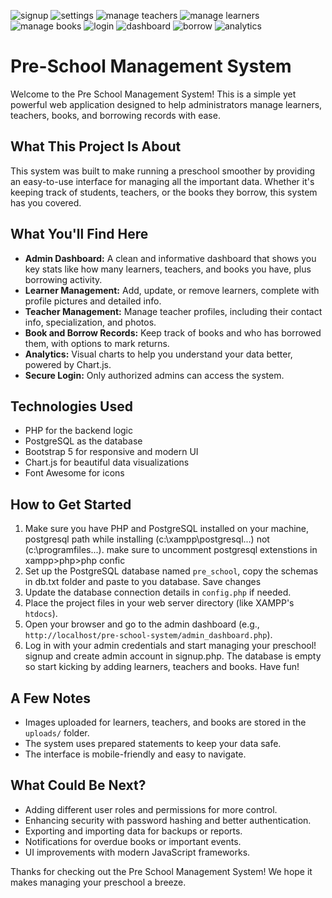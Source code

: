 ![signup](https://github.com/user-attachments/assets/87fd1775-f993-418b-a041-3f4f8e3ef0ad)
![settings](https://github.com/user-attachments/assets/4e4c9315-d5b5-4d1e-95d7-2785e2a4d7b6)
![manage teachers](https://github.com/user-attachments/assets/34da8022-3e40-460a-bfee-c1e30b4b9915)
![manage learners](https://github.com/user-attachments/assets/63dd9705-1faa-4a45-9725-f54bc2301548)
![manage books](https://github.com/user-attachments/assets/060561d4-4bf5-400a-ab02-394ab493168c)
![login](https://github.com/user-attachments/assets/40f7b78b-48c3-49e5-8a2b-9aa1bdb0b4bb)
![dashboard](https://github.com/user-attachments/assets/462c0ba2-a639-421b-8405-84418aa5c66c)
![borrow](https://github.com/user-attachments/assets/4f89e7ea-5330-4928-a644-df2d3ed47885)
![analytics](https://github.com/user-attachments/assets/1c98ef6d-a8bf-4a27-a0c0-79129a0c48b8)

# Pre-School Management System

Welcome to the Pre School Management System! This is a simple yet powerful web application designed to help administrators manage learners, teachers, books, and borrowing records with ease.

## What This Project Is About

This system was built to make running a preschool smoother by providing an easy-to-use interface for managing all the important data. Whether it's keeping track of students, teachers, or the books they borrow, this system has you covered.

## What You'll Find Here

- **Admin Dashboard:** A clean and informative dashboard that shows you key stats like how many learners, teachers, and books you have, plus borrowing activity.
- **Learner Management:** Add, update, or remove learners, complete with profile pictures and detailed info.
- **Teacher Management:** Manage teacher profiles, including their contact info, specialization, and photos.
- **Book and Borrow Records:** Keep track of books and who has borrowed them, with options to mark returns.
- **Analytics:** Visual charts to help you understand your data better, powered by Chart.js.
- **Secure Login:** Only authorized admins can access the system.

## Technologies Used

- PHP for the backend logic
- PostgreSQL as the database
- Bootstrap 5 for responsive and modern UI
- Chart.js for beautiful data visualizations
- Font Awesome for icons

## How to Get Started

1. Make sure you have PHP and PostgreSQL installed on your machine, postgresql path while installing (c:\xampp\postgresql\...) not (c:\programfiles...).
   make sure to uncomment postgresql extenstions in xampp>php>php confic
2. Set up the PostgreSQL database named `pre_school`, copy the schemas in db.txt folder and paste to you database. Save changes
3. Update the database connection details in `config.php` if needed.
4. Place the project files in your web server directory (like XAMPP's `htdocs`).
5. Open your browser and go to the admin dashboard (e.g., `http://localhost/pre-school-system/admin_dashboard.php`).
6. Log in with your admin credentials and start managing your preschool! signup and create admin account in signup.php. The database is empty so start kicking by adding learners, teachers and books. Have fun!


## A Few Notes

- Images uploaded for learners, teachers, and books are stored in the `uploads/` folder.
- The system uses prepared statements to keep your data safe.
- The interface is mobile-friendly and easy to navigate.

## What Could Be Next?

- Adding different user roles and permissions for more control.
- Enhancing security with password hashing and better authentication.
- Exporting and importing data for backups or reports.
- Notifications for overdue books or important events.
- UI improvements with modern JavaScript frameworks.

Thanks for checking out the Pre School Management System! We hope it makes managing your preschool a breeze.

